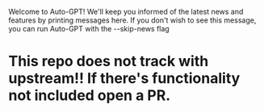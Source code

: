 Welcome to Auto-GPT! We'll keep you informed of the latest news and features by printing messages here.
If you don't wish to see this message, you can run Auto-GPT with the --skip-news flag

# This repo does not track with upstream!! If there's functionality not included open a PR.